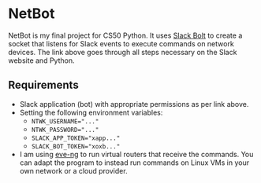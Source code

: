 # NetBot
NetBot is my final project for CS50 Python. It uses [Slack Bolt](https://slack.dev/bolt-python/tutorial/getting-started) to create a socket that listens for Slack events to execute commands on network devices. The link above goes through all steps necessary on the Slack website and Python.

## Requirements
* Slack application (bot) with appropriate permissions as per link above.
* Setting the following environment variables:
    * `NTWK_USERNAME="..."`
    * `NTWK_PASSWORD="..."`
    * `SLACK_APP_TOKEN="xapp..."`
    * `SLACK_BOT_TOKEN="xoxb..."`
* I am using [eve-ng](https://www.eve-ng.net/) to run virtual routers that receive the commands. You can adapt the program to instead run commands on Linux VMs in your own network or a cloud provider.